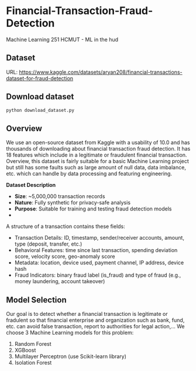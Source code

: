# Financial-Transaction-Fraud-Detection
Machine Learning 251 HCMUT - ML in the hud

## Dataset
URL: https://www.kaggle.com/datasets/aryan208/financial-transactions-dataset-for-fraud-detection

## Download dataset
```bash
python download_dataset.py
```

## Overview
We use an open-source dataset from Kaggle with a usability of 10.0 and has thousands of downloading about financial transaction fraud detection. It has 18 features which include in a legitimate or fraudulent financial transaction. Overview, this dataset is fairly suitable for a basic Machine Learning project but still has some faults such as large amount of null data, data imbalance, etc. which can handle by data processing and featuring engineering. 

**Dataset Description**
- **Size**: ~5,000,000 transaction records
- **Nature**: Fully synthetic for privacy-safe analysis
- **Purpose**: Suitable for training and testing fraud detection models
- 
A structure of a transaction contains these fields:
- Transaction Details: ID, timestamp, sender/receiver accounts, amount, type (deposit, transfer, etc.)
- Behavioral Features: time since last transaction, spending deviation score, velocity score, geo-anomaly score
- Metadata: location, device used, payment channel, IP address, device hash
- Fraud Indicators: binary fraud label (is_fraud) and type of fraud (e.g., money laundering, account takeover)

## Model Selection
Our goal is to detect whether a financial transaction is legitimate or fradulent so that financial enterprise and organization such as bank, fund, etc. can avoid false transaction, report to authorities for legal action,... We choose 3 Machine Learning models for this problem:
1. Random Forest
2. XGBoost 
3. Multilayer Perceptron (use Scikit-learn library)
4. Isolation Forest 
